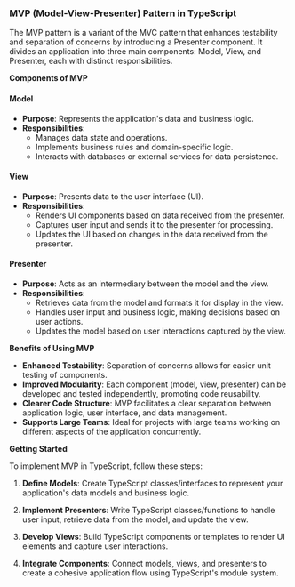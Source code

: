 ### MVP (Model-View-Presenter) Pattern in TypeScript

The MVP pattern is a variant of the MVC pattern that enhances testability and separation of concerns by introducing a Presenter component. It divides an application into three main components: Model, View, and Presenter, each with distinct responsibilities.

**Components of MVP**

#### Model

- **Purpose**: Represents the application's data and business logic.
- **Responsibilities**:
  - Manages data state and operations.
  - Implements business rules and domain-specific logic.
  - Interacts with databases or external services for data persistence.

#### View

- **Purpose**: Presents data to the user interface (UI).
- **Responsibilities**:
  - Renders UI components based on data received from the presenter.
  - Captures user input and sends it to the presenter for processing.
  - Updates the UI based on changes in the data received from the presenter.

#### Presenter

- **Purpose**: Acts as an intermediary between the model and the view.
- **Responsibilities**:
  - Retrieves data from the model and formats it for display in the view.
  - Handles user input and business logic, making decisions based on user actions.
  - Updates the model based on user interactions captured by the view.

**Benefits of Using MVP**

- **Enhanced Testability**: Separation of concerns allows for easier unit testing of components.
- **Improved Modularity**: Each component (model, view, presenter) can be developed and tested independently, promoting code reusability.
- **Clearer Code Structure**: MVP facilitates a clear separation between application logic, user interface, and data management.
- **Supports Large Teams**: Ideal for projects with large teams working on different aspects of the application concurrently.

**Getting Started**

To implement MVP in TypeScript, follow these steps:

1. **Define Models**: Create TypeScript classes/interfaces to represent your application's data models and business logic.

2. **Implement Presenters**: Write TypeScript classes/functions to handle user input, retrieve data from the model, and update the view.

3. **Develop Views**: Build TypeScript components or templates to render UI elements and capture user interactions.

4. **Integrate Components**: Connect models, views, and presenters to create a cohesive application flow using TypeScript's module system.
